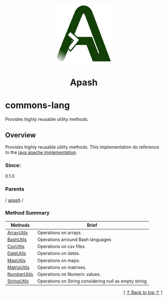
<div align='center' id='apash-top'>
  <a href='https://github.com/hastec-fr/apash'>
    <img alt='apash-logo' src='../../../../assets/apash-logo.svg'/>
  </a>

  # Apash
</div>

# commons-lang

Provides highly reusable utility methods.

## Overview

Provides highly reusable utility methods.
This implementation do reference to the [java apache implementation](http://commons.apache.org/proper/commons-lang/javadocs/api-3.1/).

### Since:
0.1.0

### Parents
<!-- apash.parentBegin -->
[](../../.md) / [apash](../apash.md) / 
<!-- apash.parentEnd -->

### Method Summary
<!-- apash.summaryTableBegin -->
| Methods                  | Brief                                 |
|--------------------------|---------------------------------------|
|[ArrayUtils](commons-lang/ArrayUtils.md)|Operations on arrays.|
|[BashUtils](commons-lang/BashUtils.md)|Operations arround Bash languages|
|[CsvUtils](commons-lang/CsvUtils.md)|Operations on csv files.|
|[DateUtils](commons-lang/DateUtils.md)|Operations on dates.|
|[MapUtils](commons-lang/MapUtils.md)|Operations on maps.|
|[MatrixUtils](commons-lang/MatrixUtils.md)|Operations on matrixes.|
|[NumberUtils](commons-lang/NumberUtils.md)|Operations on Numeric values.|
|[StringUtils](commons-lang/StringUtils.md)|Operations on String considering null as empty string|
<!-- apash.summaryTableEnd -->



  <div align='right'>[ <a href='#apash-top'>↑ Back to top ↑</a> ]</div>

